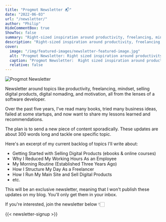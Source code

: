 ```yaml
---
title: "Progmot Newsletter 📬"
date: "2022-06-03"
url: "/newsletter/"
author: "Philip"
HideCommentBox: true
ShowToc: false
summary: "Right-sized inspiration around productivity, freelancing, mindset, and motivation as a software developer. Delivered frequently to your inbox."
description: "Right-sized inspiration around productivity, freelancing, mindset, and motivation as a software developer. Delivered frequently to your inbox."
cover:
  image: "/img/featured-images/newsletter-featured-image.jpg"
  alt: "Progmot Newsletter: Right sized inspiration around productivity, freelancing, digital products as a software developer"
  caption: "Progmot Newsletter:  Right sized inspiration around productivity, freelancing, digital products as a software developer"
  relative: false
---
```


![Progmot Newsletter](/img/newsletter/progmot-newsletter-creative.jpg#center "Progmot Newsletter")

Newsletter around topics like productivity, freelancing, mindset, selling digital products, digital nomading, and motivation, all from the lenses of a software developer.

Over the past five years, I've read many books, tried many business ideas, failed at some startups, and now want to share my lessons learned and recommendations.

The plan is to send a new piece of content sporadically. These updates are about 300 words long and tackle one specific topic.

Here's an excerpt of my current backlog of topics I'll write about:

- Getting Started with Selling Digital Products (ebooks & online courses)
- Why I Reduced My Working Hours As an Employee
- My Morning Routine (Established Three Years Ago)
- How I Structure My Day As a Freelancer
- How I Run My Main Site and Sell Digital Products
- etc.

This will be an exclusive newsletter, meaning that I won't publish these updates on my blog. You'll only get them in your inbox.

If you're interested, join the newsletter below 👇🏻

{{< newsletter-signup >}}
